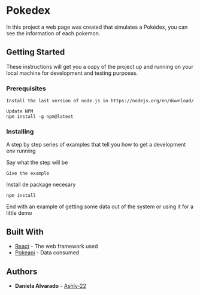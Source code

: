 # Pokedex

In this project a web page was created that simulates a Pokédex, you can see the information of each pokemon.

## Getting Started

These instructions will get you a copy of the project up and running on your local machine for development and testing purposes.

### Prerequisites


```
Install the last version of node.js in https://nodejs.org/en/download/
```
```
Update NPM 
npm install -g npm@latest
```

### Installing

A step by step series of examples that tell you how to get a development env running

Say what the step will be

```
Give the example
```

Install de package necesary

```
npm install
```

End with an example of getting some data out of the system or using it for a little demo



## Built With

* [React](https://es.reactjs.org/docs/getting-started.html) - The web framework used
* [Pokeapi](https://pokeapi.co/docs/v2
) - Data consumed


## Authors

* **Daniela Alvarado** - [Ashly-22](https://github.com/Ashly-22)



